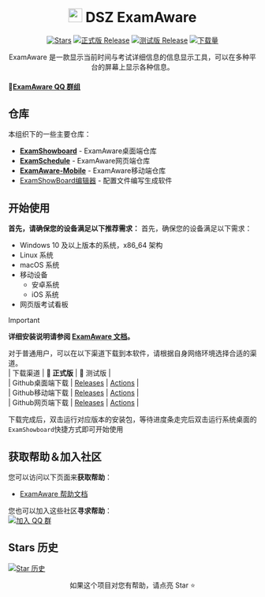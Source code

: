 <div align="center">

# <image src="https://github.com/user-attachments/assets/1f721808-121d-4e7e-94ba-ab1ebcbe89d0" height="28"/> DSZ ExamAware

[![Stars](https://img.shields.io/github/stars/ExamAware/dsz-exam-showboard?label=Stars)](https://github.com/ExamAware/dsz-exam-showboard)
[![正式版 Release](https://img.shields.io/github/v/release/ExamAware/dsz-exam-showboard?style=flat-square&color=%233fb950&label=正式版)](https://github.com/ExamAware/dsz-exam-showboard/releases/latest)
[![测试版 Release](https://img.shields.io/github/v/release/ExamAware/dsz-exam-showboard?include_prereleases&style=flat-square&label=测试版)](https://github.com/ExamAware/dsz-exam-showboard/releases/)
[![下载量](https://img.shields.io/github/downloads/ExamAware/dsz-exam-showboard/total?style=social&label=下载量&logo=github)](https://github.com/ExamAware/dsz-exam-showboard/releases/latest)

ExamAware 是一款显示当前时间与考试详细信息的信息显示工具，可以在多种平台的屏幕上显示各种信息。

</div>

#### 💬[ExamAware QQ 群组](https://qm.qq.com/q/zDiEipHsaI)

## 仓库

本组织下的一些主要仓库：

- **[ExamShowboard](https://github.com/ExamAware/dsz-exam-showboard/)** - ExamAware桌面端仓库
- **[ExamSchedule](https://github.com/ExamAware/ExamSchedule/)** - ExamAware网页端仓库
- **[ExamAware-Mobile](https://github.com/ExamAware/dsz-examaware-mobile/)** - ExamAware移动端仓库
- [ExamShowBoard编辑器](https://github.com/ExamAware/DSZExamShowBoardEditor) - 配置文件编写生成软件

## 开始使用

**首先，请确保您的设备满足以下推荐需求：**
首先，确保您的设备满足以下需求：   
 - Windows 10 及以上版本的系统，x86_64 架构   
 -  Linux 系统
 -  macOS 系统
 -  移动设备
    - 安卓系统
    - iOS 系统
 - 网页版考试看板  

> [!IMPORTANT]
> **详细安装说明请参阅 [ExamAware 文档](https://github.com/ProjectCampus-CH/exam-showboard-next/wiki/%E5%AE%89%E8%A3%85%E4%B8%8E%E5%BC%80%E5%A7%8B)。**
>

对于普通用户，可以在以下渠道下载到本软件，请根据自身网络环境选择合适的渠道。   
|   下载渠道  |  **🚀 正式版**  |   🚧 测试版   |   
| Github桌面端下载 | [Releases](https://github.com/ExamAware/dsz-exam-showboard/releases) | [Actions](https://github.com/ExamAware/dsz-exam-showboard/actions) |   
| Github移动端下载 | [Releases](https://github.com/ExamAware/dsz-examaware-mobile/releases) |      [Actions](https://github.com/ExamAware/dsz-examaware-mobile/actions) |   
| Github网页端下载 | [Releases](https://github.com/ExamAware/ExamSchedule/releases) | [Actions](https://github.com/ExamAware/ExamSchedule/actions) |    

下载完成后，双击运行对应版本的安装包，等待进度条走完后双击运行系统桌面的 `ExamShowboard`快捷方式即可开始使用

## 获取帮助＆加入社区

您可以访问以下页面来**获取帮助**：

- [ExamAware 帮助文档](https://github.com/ProjectCampus-CH/exam-showboard-next/wiki)

您也可以加入这些社区**寻求帮助**：  
[![加入 QQ 群](https://img.shields.io/badge/QQ_%E7%BE%A4-958840932-%230066cc?style=flat-square&logo=TencentQQ)](https://qm.qq.com/q/zDiEipHsaI)

## Stars 历史   

</div>

[![Star 历史](https://starchart.cc/ExamAware/dsz-exam-showboard.svg?variant=adaptive)](https://starchart.cc/ExamAware/dsz-exam-showboard)

<div align="center">

如果这个项目对您有帮助，请点亮 Star ⭐

</div>